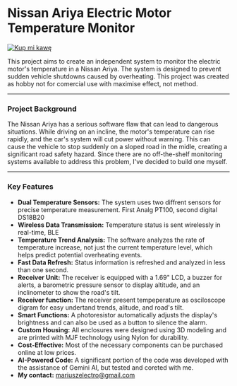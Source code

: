 # Nissan Ariya Electric Motor Temperature Monitor
[![Kup mi kawę](https://img.buymeacoffee.com/button-api/?text=Buy%20me%20a%20coffee&emoji=&slug=mariuszelectro&button_colour=FFDD00&font_colour=000000&font_family=Poppins&outline_colour=000000&coffee_colour=ffffff)](https://www.buymeacoffee.com/mariuszelectro)

This project aims to create an independent system to monitor the electric motor's temperature in a Nissan Ariya. The system is designed to prevent sudden vehicle shutdowns caused by overheating.
This project was created as hobby not for comercial  use with maximise effect, not method.

---
### Project Background

The Nissan Ariya has a serious software flaw that can lead to dangerous situations. While driving on an incline, the motor's temperature can rise rapidly, and the car's system will cut power without warning. This can cause the vehicle to stop suddenly on a sloped road in the midle, creating a significant road safety hazard. Since there are no off-the-shelf monitoring systems available to address this problem, I've decided to build one myself.

---
### Key Features

* **Dual Temperature Sensors:** The system uses two diffrent sensors for precise temperature measurement. First Analg PT100, second digital DS18B20
* **Wireless Data Transmission:** Temperature status is sent wirelessly in real-time, BLE
* **Temperature Trend Analysis:** The software analyzes the rate of temperature increase, not just the current temperature level, which helps predict potential overheating events.
* **Fast Data Refresh:** Status information is refreshed and analyzed in less than one second.
* **Receiver Unit:** The receiver is equipped with a 1.69" LCD, a buzzer for alerts, a barometric pressure sensor to display altitude, and an inclinometer to show the road's tilt.
* **Receiver function:** The receiver present tempeperature as osciloscope digram for easy undertand trends, alitude, and road's tilt.
* **Smart Functions:** A photoresistor automatically adjusts the display's brightness and can also be used as a button to silence the alarm.
* **Custom Housing:** All enclosures were designed using 3D modeling and are printed with MJF technology using Nylon for durability.
* **Cost-Effective:** Most of the necessary components can be purchased online at low prices.
* **AI-Powered Code:** A significant portion of the code was developed with the assistance of Gemini AI, but tested and coreted with me.
* **My contact:** mariuszelectro@gmail.com

